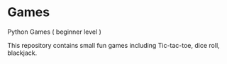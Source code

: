 # Games
Python Games ( beginner level )

This repository contains small fun games including Tic-tac-toe, dice roll, blackjack. 


